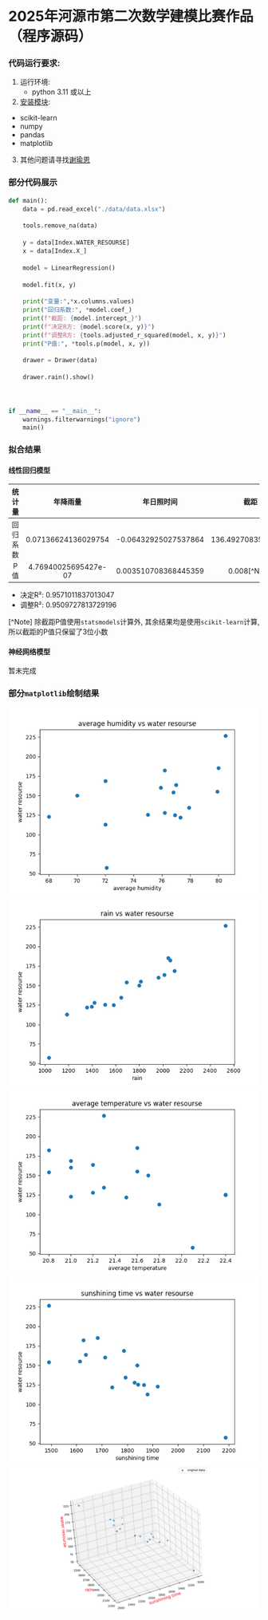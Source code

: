 # 2025年河源市第二次数学建模比赛作品（程序源码）

### 代码运行要求:
1. 运行环境:
   - python 3.11 或以上
2. [安装模块](<https://developer.aliyun.com/mirror> "推荐使用阿里云镜像站下载"):
  - scikit-learn
  - numpy
  - pandas
  - matplotlib
3. 其他问题请寻找[谢瑜恩](<mailto:xieyuenol@outlook.com> "小组编程,代码由其一人完成")

### 部分代码展示
```py
def main():
    data = pd.read_excel("./data/data.xlsx")

    tools.remove_na(data)

    y = data[Index.WATER_RESOURSE]
    x = data[Index.X_]

    model = LinearRegression()

    model.fit(x, y)

    print("变量:",*x.columns.values)
    print("回归系数:", *model.coef_)
    print(f"截距: {model.intercept_}")
    print(f"决定R方: {model.score(x, y)}")
    print(f"调整R方: {tools.adjusted_r_squared(model, x, y)}")
    print("P值:", *tools.p(model, x, y))

    drawer = Drawer(data)

    drawer.rain().show()



if __name__ == "__main__":
    warnings.filterwarnings("ignore")
    main()

```
### 拟合结果

#### 线性回归模型
| 统计量 | 年降雨量 | 年日照时间 | 截距 |
| :---: | :---: | :------: | :---: |
| 回归系数 | 0.07136624136029754 | -0.06432925027537864 | 136.49270835356322 |
| P值 | 4.76940025695427e-07 | 0.003510708368445359 | 0.008[^Note] |

- 决定R²: 0.9571011837013047
- 调整R²: 0.9509727813729196

[^Note] 除截距P值使用`statsmodels`计算外, 其余结果均是使用`scikit-learn`计算, 所以截距的P值只保留了3位小数

#### 神经网络模型
暂未完成

### 部分`matplotlib`绘制结果
![](<./photo/humidity.png>)
![](<./photo/rain.png>)
![](<./photo/temperature.png>)
![](<./photo/sunshining_time.png>)
![](<./photo/rain_and_time.png>)
